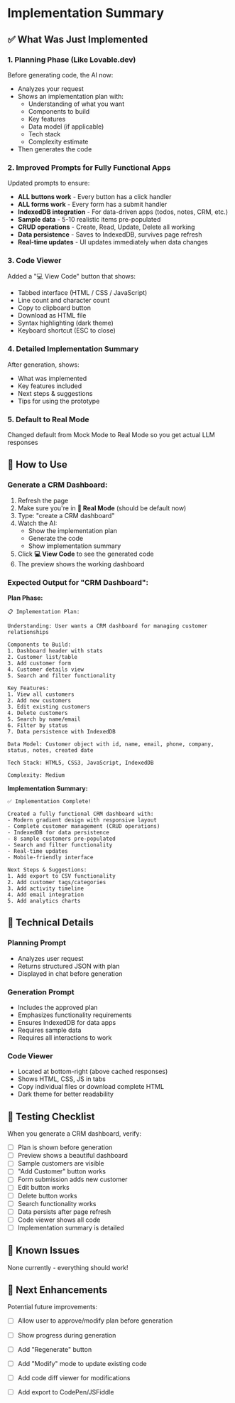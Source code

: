 # Implementation Summary

## ✅ What Was Just Implemented

### 1. **Planning Phase (Like Lovable.dev)**
Before generating code, the AI now:
- Analyzes your request
- Shows an implementation plan with:
  - Understanding of what you want
  - Components to build
  - Key features
  - Data model (if applicable)
  - Tech stack
  - Complexity estimate
- Then generates the code

### 2. **Improved Prompts for Fully Functional Apps**
Updated prompts to ensure:
- **ALL buttons work** - Every button has a click handler
- **ALL forms work** - Every form has a submit handler
- **IndexedDB integration** - For data-driven apps (todos, notes, CRM, etc.)
- **Sample data** - 5-10 realistic items pre-populated
- **CRUD operations** - Create, Read, Update, Delete all working
- **Data persistence** - Saves to IndexedDB, survives page refresh
- **Real-time updates** - UI updates immediately when data changes

### 3. **Code Viewer**
Added a "💻 View Code" button that shows:
- Tabbed interface (HTML / CSS / JavaScript)
- Line count and character count
- Copy to clipboard button
- Download as HTML file
- Syntax highlighting (dark theme)
- Keyboard shortcut (ESC to close)

### 4. **Detailed Implementation Summary**
After generation, shows:
- What was implemented
- Key features included
- Next steps & suggestions
- Tips for using the prototype

### 5. **Default to Real Mode**
Changed default from Mock Mode to Real Mode so you get actual LLM responses

## 🎯 How to Use

### Generate a CRM Dashboard:
1. Refresh the page
2. Make sure you're in **🚀 Real Mode** (should be default now)
3. Type: "create a CRM dashboard"
4. Watch the AI:
   - Show the implementation plan
   - Generate the code
   - Show implementation summary
5. Click **💻 View Code** to see the generated code
6. The preview shows the working dashboard

### Expected Output for "CRM Dashboard":
**Plan Phase:**
```
📋 Implementation Plan:

Understanding: User wants a CRM dashboard for managing customer relationships

Components to Build:
1. Dashboard header with stats
2. Customer list/table
3. Add customer form
4. Customer details view
5. Search and filter functionality

Key Features:
1. View all customers
2. Add new customers
3. Edit existing customers
4. Delete customers
5. Search by name/email
6. Filter by status
7. Data persistence with IndexedDB

Data Model: Customer object with id, name, email, phone, company, status, notes, created date

Tech Stack: HTML5, CSS3, JavaScript, IndexedDB

Complexity: Medium
```

**Implementation Summary:**
```
✅ Implementation Complete!

Created a fully functional CRM dashboard with:
- Modern gradient design with responsive layout
- Complete customer management (CRUD operations)
- IndexedDB for data persistence
- 8 sample customers pre-populated
- Search and filter functionality
- Real-time updates
- Mobile-friendly interface

Next Steps & Suggestions:
1. Add export to CSV functionality
2. Add customer tags/categories
3. Add activity timeline
4. Add email integration
5. Add analytics charts
```

## 🔧 Technical Details

### Planning Prompt
- Analyzes user request
- Returns structured JSON with plan
- Displayed in chat before generation

### Generation Prompt
- Includes the approved plan
- Emphasizes functionality requirements
- Ensures IndexedDB for data apps
- Requires sample data
- Requires all interactions to work

### Code Viewer
- Located at bottom-right (above cached responses)
- Shows HTML, CSS, JS in tabs
- Copy individual files or download complete HTML
- Dark theme for better readability

## 📝 Testing Checklist

When you generate a CRM dashboard, verify:
- [ ] Plan is shown before generation
- [ ] Preview shows a beautiful dashboard
- [ ] Sample customers are visible
- [ ] "Add Customer" button works
- [ ] Form submission adds new customer
- [ ] Edit button works
- [ ] Delete button works
- [ ] Search functionality works
- [ ] Data persists after page refresh
- [ ] Code viewer shows all code
- [ ] Implementation summary is detailed

## 🐛 Known Issues

None currently - everything should work!

## 🚀 Next Enhancements

Potential future improvements:
- [ ] Allow user to approve/modify plan before generation
- [ ] Show progress during generation
- [ ] Add "Regenerate" button
- [ ] Add "Modify" mode to update existing code
- [ ] Add code diff viewer for modifications
- [ ] Add export to CodePen/JSFiddle

